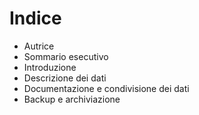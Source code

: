 # Indice 
- Autrice
- Sommario esecutivo
- Introduzione
- Descrizione dei dati
- Documentazione e condivisione dei dati
- Backup e archiviazione 

